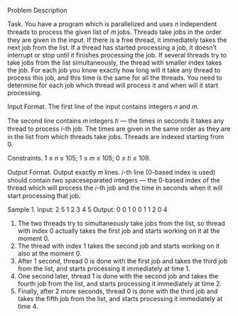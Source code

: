 Problem Description

Task. You have a program which is parallelized and uses 𝑛 independent threads to process the given list of 𝑚
jobs. Threads take jobs in the order they are given in the input. If there is a free thread, it immediately
takes the next job from the list. If a thread has started processing a job, it doesn’t interrupt or stop
until it finishes processing the job. If several threads try to take jobs from the list simultaneously, the
thread with smaller index takes the job. For each job you know exactly how long will it take any thread
to process this job, and this time is the same for all the threads. You need to determine for each job
which thread will process it and when will it start processing.

Input Format. The first line of the input contains integers 𝑛 and 𝑚.

The second line contains 𝑚 integers 𝑡𝑖 — the times in seconds it takes any thread to process 𝑖-th job.
The times are given in the same order as they are in the list from which threads take jobs.
Threads are indexed starting from 0.

Constraints. 1 ≤ 𝑛 ≤ 105; 1 ≤ 𝑚 ≤ 105; 0 ≤ 𝑡𝑖 ≤ 109.

Output Format. Output exactly 𝑚 lines. 𝑖-th line (0-based index is used) should contain two spaceseparated
integers — the 0-based index of the thread which will process the 𝑖-th job and the time
in seconds when it will start processing that job.

Sample 1.
Input:
2 5
1 2 3 4 5
Output:
0 0
1 0
0 1
1 2
0 4

1. The two threads try to simultaneously take jobs from the list, so thread with index 0 actually
takes the first job and starts working on it at the moment 0.
2. The thread with index 1 takes the second job and starts working on it also at the moment 0.
3. After 1 second, thread 0 is done with the first job and takes the third job from the list, and starts
processing it immediately at time 1.
4. One second later, thread 1 is done with the second job and takes the fourth job from the list, and
starts processing it immediately at time 2.
5. Finally, after 2 more seconds, thread 0 is done with the third job and takes the fifth job from the
list, and starts processing it immediately at time 4.
